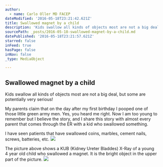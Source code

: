 ```yaml
---
author:
  - name: Carlo Oller MD FACEP
dateModified: '2016-05-18T23:21:42.621Z'
title: Swallowed magnet by a child
description: 'Kids swallow all kinds of objects most are not a big deal, but some are potentially very serious!'
sourcePath: _posts/2016-05-18-swallowed-magnet-by-a-child.md
datePublished: '2016-05-18T23:21:57.621Z'
starred: false
inFeed: true
hasPage: false
inNav: false
_type: MediaObject

---
```

<article style=""><h1>Swallowed magnet by a child</h1><p>Kids swallow all kinds of objects most are not a big deal, but some are potentially very serious!</p></article>

My parents claim that on the day after my first birthday I pooped one of those little green army men. Yes, you heard me right. Now I am too young to remember but I believe the story, and I share this story with almost every parent that comes through the ER with a kid who swallowed something. 

I have seen patients that have swallowed coins, marbles, cement nails, screws, batteries, etc. ![](https://s3-us-west-2.amazonaws.com/the-grid-img/p/e0c1ee5c215e3af13476a19ffe21a520ffa7e500.jpg)

The picture above shows a KUB (Kidney Ureter Bladdes) X-Ray of a young 4 year old child who swallowed a magnet. It is the bright object in the upper part of the picture. ![](https://s3-us-west-2.amazonaws.com/the-grid-img/p/25da8790892ee32c32a3a8e3b867a050b450f8e3.jpg)